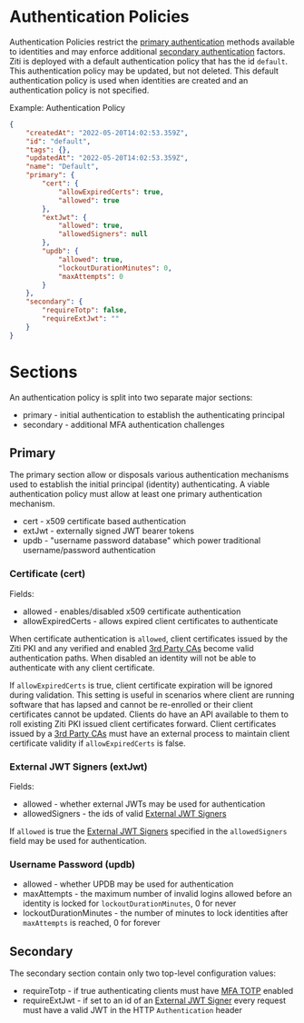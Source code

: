# Authentication Policies

Authentication Policies restrict the [primary authentication](./auth#primary-authentication) methods available to 
identities and may enforce additional [secondary authentication](./auth#secondary-authentication) factors. Ziti is
deployed with a default authentication policy that has the id `default`. This authentication policy may be updated,
but not deleted. This default authentication policy is used when identities are created and an authentication
policy is not specified.


Example: Authentication Policy
```json
{
    "createdAt": "2022-05-20T14:02:53.359Z",
    "id": "default",
    "tags": {},
    "updatedAt": "2022-05-20T14:02:53.359Z",
    "name": "Default",
    "primary": {
        "cert": {
            "allowExpiredCerts": true,
            "allowed": true
        },
        "extJwt": {
            "allowed": true,
            "allowedSigners": null
        },
        "updb": {
            "allowed": true,
            "lockoutDurationMinutes": 0,
            "maxAttempts": 0
        }
    },
    "secondary": {
        "requireTotp": false,
        "requireExtJwt": ""
    }
}
```


# Sections

An authentication policy is split into two separate major sections:

- primary - initial authentication to establish the authenticating principal
- secondary - additional MFA authentication challenges

## Primary

The primary section allow or disposals various authentication mechanisms used to establish the initial principal
(identity) authenticating. A viable authentication policy must allow at least one primary authentication mechanism.

- cert - x509 certificate based authentication
- extJwt - externally signed JWT bearer tokens
- updb - "username password database" which power traditional username/password authentication

### Certificate (cert)

Fields:
- allowed - enables/disabled x509 certificate authentication
- allowExpiredCerts - allows expired client certificates to authenticate

When certificate authentication is `allowed`, client certificates issued by the Ziti PKI and any verified and enabled
[3rd Party CAs](./third-party-cas) become valid authentication paths. When disabled an identity will not be able
to authenticate with any client certificate.

If `allowExpiredCerts` is true, client certificate expiration will be ignored during validation. This setting is 
useful in scenarios where client are running software that has lapsed and cannot be re-enrolled or their client
certificates cannot be updated. Clients do have an API available to them to roll existing Ziti PKI issued client 
certificates forward. Client certificates issued by a [3rd Party CAs](./third-party-cas) must have an external
process to maintain client certificate validity if `allowExpiredCerts` is false.


### External JWT Signers (extJwt)

Fields:

- allowed - whether external JWTs may be used for authentication
- allowedSigners - the ids of valid [External JWT Signers](./external-jwt-signers)

If `allowed` is true the [External JWT Signers](./external-jwt-signers) specified in the `allowedSigners` field
may be used for authentication.

### Username Password (updb)

- allowed - whether UPDB may be used for authentication
- maxAttempts - the maximum number of invalid logins allowed before an identity is locked for `lockoutDurationMinutes`, 0 for never
- lockoutDurationMinutes - the number of minutes to lock identities after `maxAttempts` is reached, 0 for forever

## Secondary

The secondary section contain only two top-level configuration values:

- requireTotp - if true authenticating clients must have [MFA TOTP](./totp) enabled
- requireExtJwt - if set to an id of an [External JWT Signer](./external-jwt-signers) every request must have a valid JWT in the HTTP `Authentication` header